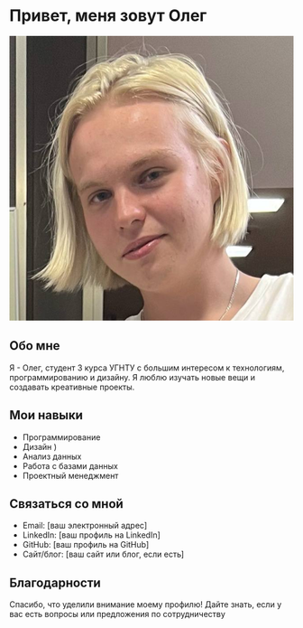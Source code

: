 # Привет, меня зовут Олег

![Моя фотография](gg.jpg)

## Обо мне
Я - Олег, студент 3 курса УГНТУ с большим интересом к технологиям, программированию и дизайну. Я люблю изучать новые вещи и создавать креативные проекты.

## Мои навыки
- Программирование 
- Дизайн )
- Анализ данных
- Работа с базами данных
- Проектный менеджмент

## Связаться со мной
- Email: [ваш электронный адрес]
- LinkedIn: [ваш профиль на LinkedIn]
- GitHub: [ваш профиль на GitHub]
- Сайт/блог: [ваш сайт или блог, если есть]

## Благодарности
Спасибо, что уделили внимание моему профилю! Дайте знать, если у вас есть вопросы или предложения по сотрудничеству
